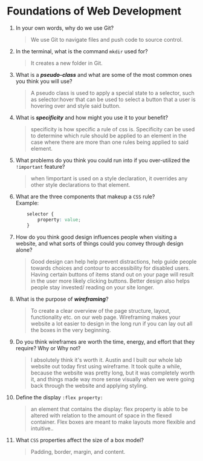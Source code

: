 # Foundations of Web Development
01. In your own words, why do we use Git?
    > We use Git to navigate files and push code to source control.

02. In the terminal, what is the command `mkdir` used for?
    > It creates a new folder in Git.

03. What is a ***pseudo-class*** and what are some of the most common ones you think you will use?
    > A pseudo class is used to apply a special state to a selector, such as selector:hover that can be used to select a button that a user is hovering over and style said button.

04. What is ***specificity*** and how might you use it to your benefit?
    > specificity is how specific a rule of css is. Specificity can be used to determine which rule should be applied to an element in the case where there are more than one rules being applied to said element.

05. What problems do you think you could run into if you over-utilized the `!important` feature?
    > when !important is used on a style declaration, it overrides any other style declarations to that element.

06. What are the three components that makeup a `CSS` rule? <br> Example:

    ```css
        selector {
            property: value;
        }
    ```

07. How do you think good design influences people when visiting a website, and what sorts of things could you convey through design alone?
    > Good design can help help prevent distractions, help guide people towards choices and contour to accessibility for disabled users. Having certain buttons of items stand out on your page will result in the user more likely clicking buttons. Better design also helps people stay invested/ reading on your site longer.

08. What is the purpose of ***wireframing***?
    > To create a clear overview of the page structure, layout, functionality etc. on our web page. Wireframing makes your website a lot easier to design in the long run if you can lay out all the boxes in the very beginning.

09. Do you think wireframes are worth the time, energy, and effort that they require? Why or Why not?
    > I absolutely think it's worth it. Austin and I built our whole lab website out today first using wireframe. It took quite a while, because the website was pretty long, but it was completely worth it, and things made way more sense visually when we were going back through the website and applying styling.

10. Define the display `:flex property:`
    > an element that contains the display: flex property is able to be altered with relation to the amount of space in the flexed container. Flex boxes are meant to make layouts more flexible and intuitive..

11. What `CSS` properties affect the size of a box model?
    > Padding, border, margin, and content.
